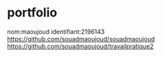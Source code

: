 # portfolio
nom:maoujoud
identifiant:2196143
https://github.com/souadmaoujoud/souadmaoujoud
https://github.com/souadmaoujoud/travailpratique2
